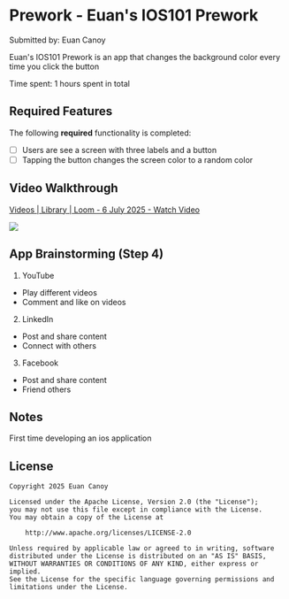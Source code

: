 # Prework - Euan's IOS101 Prework

Submitted by: Euan Canoy

Euan's IOS101 Prework is an app that changes the background color every time you click the button

Time spent: 1 hours spent in total

## Required Features

The following **required** functionality is completed:

- [ ] Users are see a screen with three labels and a button
- [ ] Tapping the button changes the screen color to a random color
 
## Video Walkthrough

<div>
    <a href="https://www.loom.com/share/dbff7b057d2c4dde98006c9d3c9dfada">
      <p>Videos | Library | Loom - 6 July 2025 - Watch Video</p>
    </a>
    <a href="https://www.loom.com/share/dbff7b057d2c4dde98006c9d3c9dfada">
      <img style="max-width:300px;" src="https://cdn.loom.com/sessions/thumbnails/dbff7b057d2c4dde98006c9d3c9dfada-d08d15ba5722ad83-full-play.gif">
    </a>
  </div>

## App Brainstorming (Step 4)
1. YouTube
- Play different videos
- Comment and like on videos
2. LinkedIn
- Post and share content
- Connect with others
3. Facebook
- Post and share content
- Friend others
 
## Notes

First time developing an ios application

## License

    Copyright 2025 Euan Canoy

    Licensed under the Apache License, Version 2.0 (the "License");
    you may not use this file except in compliance with the License.
    You may obtain a copy of the License at

        http://www.apache.org/licenses/LICENSE-2.0

    Unless required by applicable law or agreed to in writing, software
    distributed under the License is distributed on an "AS IS" BASIS,
    WITHOUT WARRANTIES OR CONDITIONS OF ANY KIND, either express or implied.
    See the License for the specific language governing permissions and
    limitations under the License.
